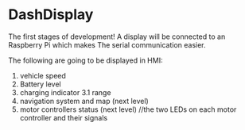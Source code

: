 # DashDisplay

The first stages of development!
A display will be connected to an Raspberry Pi which makes The serial communication easier.

The following are going to be displayed in HMI:
1. vehicle speed 
2. Battery level
3. charging indicator
3.1 range 
4. navigation system and map (next level)
5. motor controllers status (next level) //the two  LEDs on each motor controller and their signals



